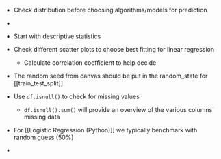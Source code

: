 - Check distribution before choosing algorithms/models for prediction
- 

- Start with descriptive statistics
- Check different scatter plots to choose best fitting for linear regression
	- Calculate correlation coefficient to help decide
- The random seed from canvas should be put in the random_state for [[train_test_split]]

- Use ``df.isnull()`` to check for missing values
	- ``df.isnull().sum()`` will provide an overview of the various columns´ missing data

- For [[Logistic Regression (Python)]] we typically benchmark with random guess (50%)
- 